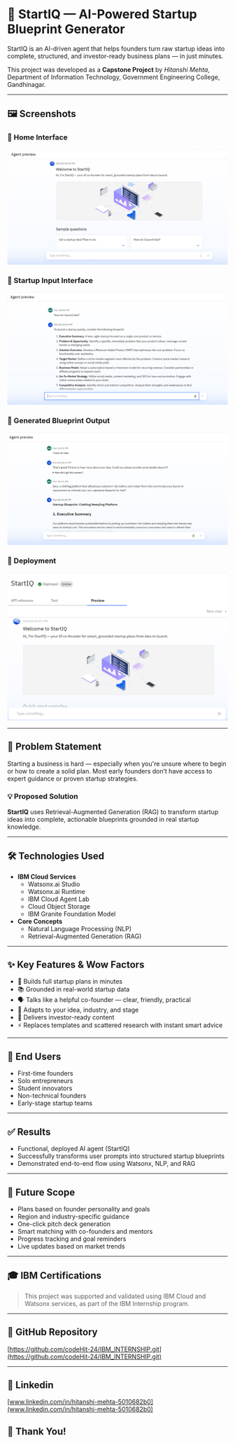 # 🚀 StartIQ — AI-Powered Startup Blueprint Generator

StartIQ is an AI-driven agent that helps founders turn raw startup ideas into complete, structured, and investor-ready business plans — in just minutes.

This project was developed as a **Capstone Project** by *Hitanshi Mehta*, Department of Information Technology, Government Engineering College, Gandhinagar.

---

## 🖼️ Screenshots

### 🧠 Home Interface
![Home](assets/home.png)

### 💬 Startup Input Interface
![Input](assets/input.png)

### 📄 Generated Blueprint Output
![Output](assets/output.png)

### 🧠 Deployment
![Watsonx](assets/watsonx.png)

---

## 📌 Problem Statement

Starting a business is hard — especially when you're unsure where to begin or how to create a solid plan. Most early founders don’t have access to expert guidance or proven startup strategies.

### 💡 Proposed Solution  
**StartIQ** uses Retrieval-Augmented Generation (RAG) to transform startup ideas into complete, actionable blueprints grounded in real startup knowledge.

---

## 🛠️ Technologies Used

- **IBM Cloud Services**
  - Watsonx.ai Studio
  - Watsonx.ai Runtime
  - IBM Cloud Agent Lab
  - Cloud Object Storage
  - IBM Granite Foundation Model
- **Core Concepts**
  - Natural Language Processing (NLP)
  - Retrieval-Augmented Generation (RAG)

---

## ✨ Key Features & Wow Factors

- 🧠 Builds full startup plans in minutes  
- 📚 Grounded in real-world startup data  
- 🗣️ Talks like a helpful co-founder — clear, friendly, practical  
- 🧩 Adapts to your idea, industry, and stage  
- 📄 Delivers investor-ready content  
- ⚡ Replaces templates and scattered research with instant smart advice

---

## 👥 End Users

- First-time founders  
- Solo entrepreneurs  
- Student innovators  
- Non-technical founders  
- Early-stage startup teams

---

## ✅ Results

- Functional, deployed AI agent (StartIQ)
- Successfully transforms user prompts into structured startup blueprints
- Demonstrated end-to-end flow using Watsonx, NLP, and RAG

---

## 🧠 Future Scope

- Plans based on founder personality and goals  
- Region and industry-specific guidance  
- One-click pitch deck generation  
- Smart matching with co-founders and mentors  
- Progress tracking and goal reminders  
- Live updates based on market trends

---

## 🎓 IBM Certifications

> This project was supported and validated using IBM Cloud and Watsonx services, as part of the IBM Internship program.

---

## 🔗 GitHub Repository

[https://github.com/codeHit-24/IBM_INTERNSHIP.git](https://github.com/codeHit-24/IBM_INTERNSHIP.git)

---

## 🔗 Linkedin

[www.linkedin.com/in/hitanshi-mehta-5010682b0](www.linkedin.com/in/hitanshi-mehta-5010682b0)

## 🙏 Thank You!


